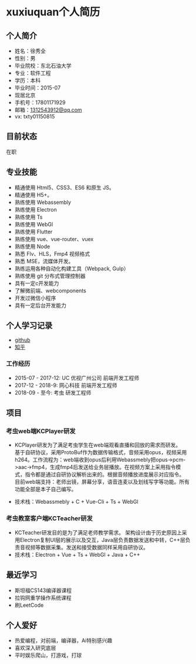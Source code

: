 <!--
 * @Author: xiuquanxu
 * @Company: kaochong
 * @Date: 2020-03-08 13:36:46
 * @LastEditors: xiuquanxu
 * @LastEditTime: 2020-09-28 11:41:43
-->
# xuxiuquan个人简历

## 个人简介  

- 姓名：徐秀全
- 性别：男
- 毕业院校：东北石油大学
- 专业：软件工程
- 学历：本科  
- 毕业时间：2015-07
- 现居北京
- 手机号：17801171929
- 邮箱：1312543912@qq.com
- vx: txty01150815

## 目前状态  

在职  

## 专业技能  

- 精通使用 Html5、CSS3、ES6 和原生 JS。
- 精通使用 H5+。
- 熟练使用 Webassembly
- 熟练使用 Electron
- 熟练使用 Ts
- 熟练使用 WebGl
- 熟练使用 Flutter
- 熟练使用 vue、vue-router、vuex
- 熟练使用 Node
- 熟悉 Flv、HLS，Fmp4 视频格式
- 熟悉 MSE，流媒体开发。
- 熟练运用各种自动化构建工具（Webpack, Gulp）
- 熟练使用 git 分布式管理控制器 
- 具有一定c开发能力
- 了解微前端、webcomponents
- 开发过微信小程序
- 具有一定后台开发能力  

## 个人学习记录  

- <a href="https://github.com/this-spring">github</a>  
- <a href="https://www.zhihu.com/people/txspring">知乎</a>

### 工作经历

- 2015-07 - 2017-12: UC 优视广州公司 前端开发工程师 
- 2017-12 - 2018-9: 网心科技  前端开发工程师
- 2018-09 - 至今: 考虫  研发工程师

## 项目

### 考虫web端KCPlayer研发  

- KCPlayer研发为了满足考虫学生在web端观看直播和回放的需求而研发。  
基于自研协议，采用ProtoBuf作为数据传输格式，音频采用opus，视频采用h264。工作流程为：web端收到opus后利用Webassmebly把opus->pcm->aac->fmp4，生成fmp4后发送给业务层播放。在视频方案上采用指令模式，指令都是通过自研协议解析出来的。根据音频播放进度展示对应指令。  
目前web端支持：老师出镜，屏幕分享，语音连麦以及划线写字等功能。所有功能全部是本子自己编写。   

- 技术栈：Webassmebly + C + Vue-Cli + Ts + WebGl

### 考虫教室客户端KCTeacher研发  

- KCTeacher研发目的是为了满足老师教学需求。  架构设计由于历史原因上采用Electron复制UI层的展示以及交互，Java层负责数据发送和中转，C++层负责音视频等数据采集。发送和接受数据同样采用自研协议。 
- 技术栈：Electron + Vue + Ts + WebGl + Java + C++  

## 最近学习  

- 斯坦福CS143编译器课程  
- 拉钩网重学操作系统课程
- 刷LeetCode

## 个人爱好

- 热爱编程，对前端，编译器，Ai特别感兴趣  
- 喜欢深入研究底层
- 平时娱乐爬山，打游戏，打球